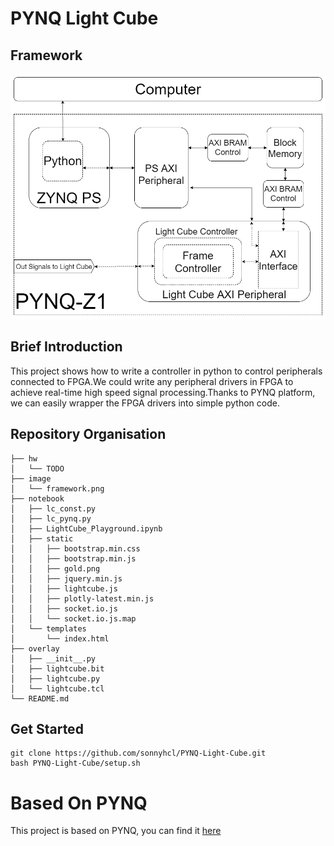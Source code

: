 # PYNQ Light Cube

## Framework

![framework](image/framework.png)

## Brief Introduction

This project shows how to write a controller in python to control peripherals connected to FPGA.We could write any peripheral drivers in FPGA to achieve real-time high speed signal processing.Thanks to PYNQ platform, we can easily wrapper the FPGA drivers into simple python code.

## Repository Organisation

```
├── hw
│   └── TODO
├── image
│   └── framework.png
├── notebook
│   ├── lc_const.py
│   ├── lc_pynq.py
│   ├── LightCube_Playground.ipynb
│   ├── static
│   │   ├── bootstrap.min.css
│   │   ├── bootstrap.min.js
│   │   ├── gold.png
│   │   ├── jquery.min.js
│   │   ├── lightcube.js
│   │   ├── plotly-latest.min.js
│   │   ├── socket.io.js
│   │   └── socket.io.js.map
│   └── templates
│       └── index.html
├── overlay
│   ├── __init__.py
│   ├── lightcube.bit
│   ├── lightcube.py
│   └── lightcube.tcl
└── README.md
```

## Get Started

```
git clone https://github.com/sonnyhcl/PYNQ-Light-Cube.git
bash PYNQ-Light-Cube/setup.sh
```

# Based On PYNQ

This project is based on PYNQ, you can find it [here](https://github.com/Xilinx/PYNQ/)
